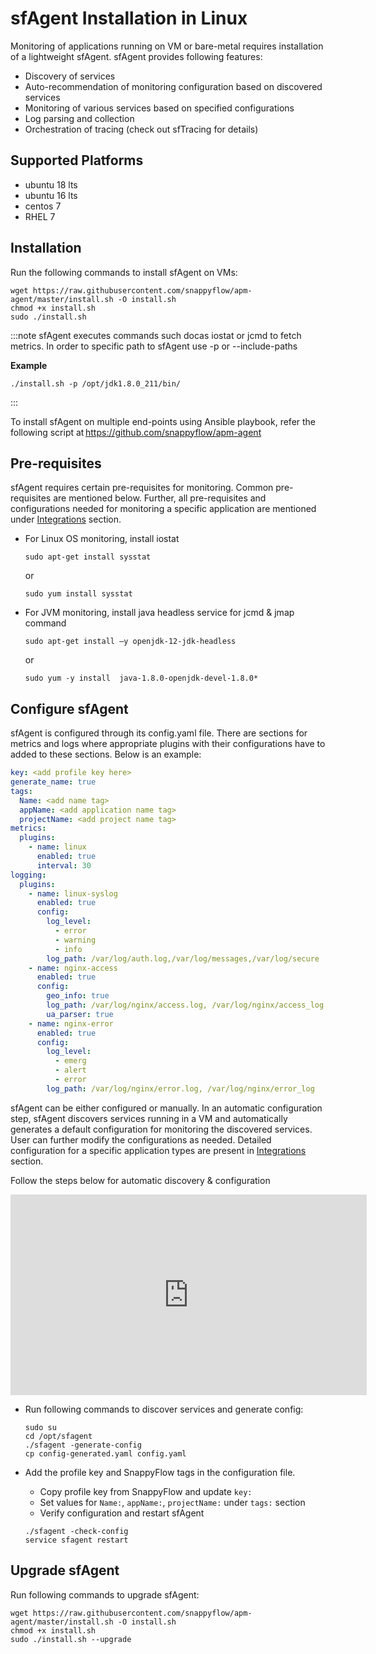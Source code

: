 # sfAgent Installation in Linux

Monitoring of applications running on VM or bare-metal requires installation of a lightweight sfAgent. sfAgent provides following features: 

- Discovery of services
- Auto-recommendation of monitoring configuration based on discovered services
- Monitoring of various services based on specified configurations 
- Log parsing and collection
- Orchestration of tracing (check out sfTracing for details)

## Supported Platforms

- ubuntu 18 lts 
- ubuntu 16 lts 
- centos 7 
- RHEL 7

## Installation

Run the following commands to install sfAgent on VMs: 

```shell
wget https://raw.githubusercontent.com/snappyflow/apm-agent/master/install.sh -O install.sh
chmod +x install.sh
sudo ./install.sh
```



:::note
sfAgent executes commands such docas iostat or jcmd to fetch metrics. In order to specific path to sfAgent use -p or --include-paths

**Example**

```
./install.sh -p /opt/jdk1.8.0_211/bin/
```

:::

To install sfAgent on multiple end-points using Ansible playbook, refer the following script at https://github.com/snappyflow/apm-agent 

## Pre-requisites 

sfAgent requires certain pre-requisites for monitoring. Common pre-requisites are mentioned below. Further, all pre-requisites and configurations needed for monitoring a specific application are mentioned under <u>Integrations</u> section.

- For Linux OS monitoring, install iostat

  ```shell
  sudo apt-get install sysstat
  ```

  or

  ```shell
  sudo yum install sysstat 
  ```

- For JVM monitoring, install java headless service for jcmd & jmap command

  ```shell
  sudo apt-get install –y openjdk-12-jdk-headless
  ```

  or

  ```shell
  sudo yum -y install  java-1.8.0-openjdk-devel-1.8.0*
  ```

  

## Configure sfAgent

sfAgent is configured through its config.yaml file. There are sections for metrics and logs where appropriate plugins with their configurations have to added to these sections. Below is an example: 

```yaml
key: <add profile key here> 
generate_name: true 
tags: 
  Name: <add name tag> 
  appName: <add application name tag> 
  projectName: <add project name tag> 
metrics: 
  plugins: 
    - name: linux 
      enabled: true 
      interval: 30 
logging: 
  plugins: 
    - name: linux-syslog 
      enabled: true 
      config: 
        log_level: 
          - error 
          - warning 
          - info        
        log_path: /var/log/auth.log,/var/log/messages,/var/log/secure 
    - name: nginx-access 
      enabled: true 
      config: 
        geo_info: true 
        log_path: /var/log/nginx/access.log, /var/log/nginx/access_log 
        ua_parser: true 
    - name: nginx-error 
      enabled: true 
      config: 
        log_level: 
          - emerg 
          - alert 
          - error 
        log_path: /var/log/nginx/error.log, /var/log/nginx/error_log 
```

sfAgent can be either configured or manually. In an automatic configuration step, sfAgent discovers services running in a VM and automatically generates a default configuration for monitoring the discovered services. User can further modify the  configurations as needed. Detailed configuration for a specific application types are present in [Integrations](/docs/Integrations/overview) section.

Follow the steps below for automatic discovery & configuration

<iframe width="570" height="321" src="https://www.youtube.com/embed/9CvPvMd3udk?rel=0" frameBorder="0" allow="accelerometer; autoplay; clipboard-write; encrypted-media; gyroscope; picture-in-picture" allowFullScreen></iframe>

- Run following commands to discover services and generate config:

  ```shell
  sudo su 
  cd /opt/sfagent 
  ./sfagent -generate-config 
  cp config-generated.yaml config.yaml
  ```

- Add the profile key and SnappyFlow tags in the configuration file.

  - Copy profile key from SnappyFlow and update `key:` 
  - Set values for `Name:`, `appName:`, `projectName:` under `tags:` section 
  - Verify configuration and restart sfAgent

  ```shell
  ./sfagent -check-config 
  service sfagent restart 
  ```

## Upgrade sfAgent

Run following commands to upgrade sfAgent:

```shell
wget https://raw.githubusercontent.com/snappyflow/apm-agent/master/install.sh -O install.sh 
chmod +x install.sh 
sudo ./install.sh --upgrade 
```

